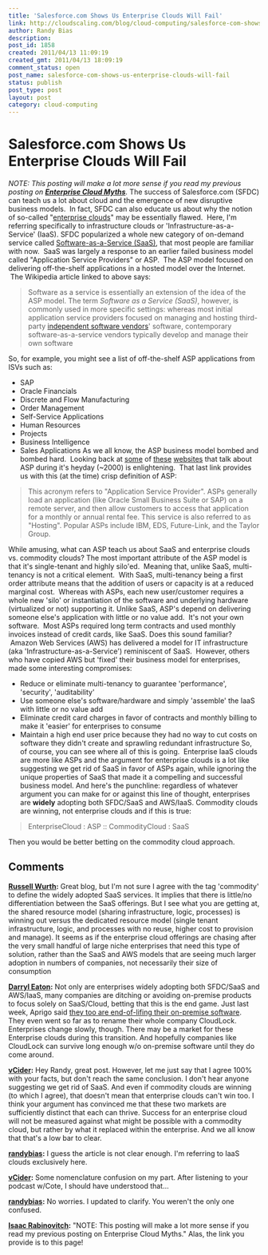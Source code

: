```yaml
---
title: 'Salesforce.com Shows Us Enterprise Clouds Will Fail'
link: http://cloudscaling.com/blog/cloud-computing/salesforce-com-shows-us-enterprise-clouds-will-fail/
author: Randy Bias
description: 
post_id: 1858
created: 2011/04/13 11:09:19
created_gmt: 2011/04/13 18:09:19
comment_status: open
post_name: salesforce-com-shows-us-enterprise-clouds-will-fail
status: publish
post_type: post
layout: post
category: cloud-computing
---
```


# Salesforce.com Shows Us Enterprise Clouds Will Fail

_NOTE: This posting will make a lot more sense if you read my previous posting on **[Enterprise Cloud Myths](/blog/cloud-computing/salesforce-com-shows-us-enterprise-clouds-will-fail)**._ The success of Salesforce.com (SFDC) can teach us a lot about cloud and the emergence of new disruptive business models.  In fact, SFDC can also educate us about why the notion of so-called "[enterprise clouds](http://cloudscaling.com/blog/cloud-computing/cloud-connect-2011-wrap-up)" may be essentially flawed.  Here, I'm referring specifically to infrastructure clouds or 'Infrastructure-as-a-Service' (IaaS). SFDC popularized a whole new category of on-demand service called [Software-as-a-Service (SaaS)](http://en.wikipedia.org/wiki/SaaS), that most people are familiar with now.  SaaS was largely a response to an earlier failed business model called "Application Service Providers" or ASP.  The ASP model focused on delivering off-the-shelf applications in a hosted model over the Internet.  The Wikipedia article linked to above says: 

> Software as a service is essentially an extension of the idea of the ASP model. The term _Software as a Service (SaaS)_, however, is commonly used in more specific settings: whereas most initial application service providers focused on managing and hosting third-party [independent software vendors](http://en.wikipedia.org/wiki/Independent_software_vendor)' software, contemporary software-as-a-service vendors typically develop and manage their own software

So, for example, you might see a list of off-the-shelf ASP applications from ISVs such as: 

  * SAP
  * Oracle Financials
  * Discrete and Flow Manufacturing
  * Order Management
  * Self-Service Applications
  * Human Resources
  * Projects
  * Business Intelligence
  * Sales Applications
As we all know, the ASP business model bombed and bombed hard.  Looking back at [some](http://news.centurylink.com/index.php?s=43&item=1735) of [these](http://www.kmworld.com/Articles/Editorial/Feature/Application-service-providers-Evolving-to-meet-market-needs-9187.aspx) [websites](http://accountingsoftwareworld.com/index.php?option=com_content&view=article&id=65&Itemid=161) that talk about ASP during it's heyday (~2000) is enlightening.  That last link provides us with this (at the time) crisp definition of ASP: 

> This acronym refers to "Application Service Provider". ASPs generally load an application (like Oracle Small Business Suite or SAP) on a remote server, and then allow customers to access that application for a monthly or annual rental fee. This service is also referred to as "Hosting". Popular ASPs include IBM, EDS, Future-Link, and the Taylor Group.

While amusing, what can ASP teach us about SaaS and enterprise clouds vs. commodity clouds? The most important attribute of the ASP model is that it's single-tenant and highly silo'ed.  Meaning that, unlike SaaS, multi-tenancy is not a critical element.  With SaaS, multi-tenancy being a first order attribute means that the addition of users or capacity is at a reduced marginal cost.  Whereas with ASPs, each new user/customer requires a whole new 'silo' or instantiation of the software and underlying hardware (virtualized or not) supporting it. Unlike SaaS, ASP's depend on delivering someone else's application with little or no value add.  It's not your own software.  Most ASPs required long term contracts and used monthly invoices instead of credit cards, like SaaS. Does this sound familiar?  Amazon Web Services (AWS) has delivered a model for IT infrastructure (aka 'Infrastructure-as-a-Service') reminiscent of SaaS.  However, others who have copied AWS but 'fixed' their business model for enterprises, made some interesting compromises: 

  * Reduce or eliminate multi-tenancy to guarantee 'performance', 'security', 'auditability'
  * Use someone else's software/hardware and simply 'assemble' the IaaS with little or no value add
  * Eliminate credit card charges in favor of contracts and monthly billing to make it 'easier' for enterprises to consume
  * Maintain a high end user price because they had no way to cut costs on software they didn't create and sprawling redundant infrastructure
So, of course, you can see where all of this is going.  Enterprise IaaS clouds are more like ASPs and the argument for enterprise clouds is a lot like suggesting we get rid of SaaS in favor of ASPs again, while ignoring the unique properties of SaaS that made it a compelling and successful business model. And here's the punchline: regardless of whatever argument you can make for or against this line of thought, enterprises are **widely** adopting both SFDC/SaaS and AWS/IaaS. Commodity clouds are winning, not enterprise clouds and if this is true: 

> EnterpriseCloud : ASP :: CommodityCloud : SaaS

Then you would be better betting on the commodity cloud approach.

## Comments

**[Russell Wurth](#3028 "2011-04-13 11:47:00"):** Great blog, but I'm not sure I agree with the tag 'commodity' to define the widely adopted SaaS services. It implies that there is little/no differentiation between the SaaS offerings. But I see what you are getting at, the shared resource model (sharing infrastructure, logic, processes) is winning out versus the dedicated resource model (single tenant infrastructure, logic, and processes with no reuse, higher cost to provision and manage). It seems as if the enterprise cloud offerings are chasing after the very small handful of large niche enterprises that need this type of solution, rather than the SaaS and AWS models that are seeing much larger adoption in numbers of companies, not necessarily their size of consumption

**[Darryl Eaton](#3029 "2011-04-13 12:49:00"):** Not only are enterprises widely adopting both SFDC/SaaS and AWS/IaaS, many companies are ditching or avoiding on-premise products to focus solely on SaaS/Cloud, betting that this is the end game. Just last week, Aprigo said [they too are end-of-lifing their on-premise software](http://blog.cloudlock.com/2011/04/05/whats-in-a-name-change-aprigo-becomes-cloudlock/). They even went so far as to rename their whole company CloudLock. Enterprises change slowly, though. There may be a market for these Enterprise clouds during this transition. And hopefully companies like CloudLock can survive long enough w/o on-premise software until they do come around.

**[vCider](#3030 "2011-04-13 19:40:00"):** Hey Randy, great post. However, let me just say that I agree 100% with your facts, but don't reach the same conclusion. I don't hear anyone suggesting we get rid of SaaS. And even if commodity clouds are winning (to which I agree), that doesn't mean that enterprise clouds can't win too. I think your argument has convinced me that these two markets are sufficiently distinct that each can thrive. Success for an enterprise cloud will not be measured against what might be possible with a commodity cloud, but rather by what it replaced within the enterprise. And we all know that that's a low bar to clear.

**[randybias](#3031 "2011-04-13 19:42:00"):** I guess the article is not clear enough. I'm referring to IaaS clouds exclusively here.

**[vCider](#3032 "2011-04-13 19:49:00"):** Some nomenclature confusion on my part. After listening to your podcast w/Cote, I should have understood that...

**[randybias](#3033 "2011-04-13 19:59:00"):** No worries. I updated to clarify. You weren't the only one confused.

**[Isaac Rabinovitch](#3034 "2011-04-24 21:32:00"):** "NOTE: This posting will make a lot more sense if you read my previous posting on Enterprise Cloud Myths." Alas, the link you provide is to this page!

